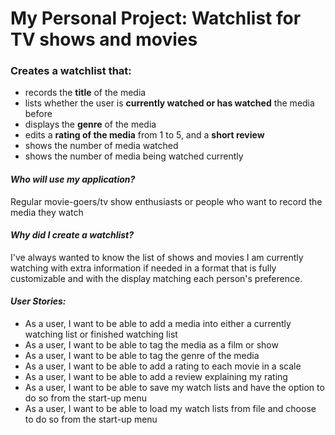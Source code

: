 # My Personal Project: Watchlist for TV shows and movies

### Creates a watchlist that:
- records the **title** of the media
- lists whether the user is **currently watched or has watched** the media before
- displays the **genre** of the media
- edits a **rating of the media** from 1 to 5, and a **short review**
- shows the number of media watched
- shows the number of media being watched currently

#### *Who will use my application?*
Regular movie-goers/tv show enthusiasts or people who want to record the media they watch

#### *Why did I create a watchlist?*
I've always wanted to know the list of shows and movies I am currently watching with extra information if needed in a 
format that is fully customizable and with the display matching each person's preference.

#### *User Stories:*
- As a user, I want to be able to add a media into either a currently watching list or finished watching list
- As a user, I want to be able to tag the media as a film or show
- As a user, I want to be able to tag the genre of the media
- As a user, I want to be able to add a rating to each movie in a scale
- As a user, I want to be able to add a review explaining my rating
- As a user, I want to be able to save my watch lists and have the option to do so from the start-up menu
- As a user, I want to be able to load my watch lists from file and choose to do so from the start-up menu
